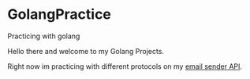# GolangPractice
Practicing with golang

Hello there and welcome to my Golang Projects. 

Right now im practicing with different protocols on my [email sender API](https://github.com/Djutifai/GolangPractice/tree/master/emailSenderAPI).

